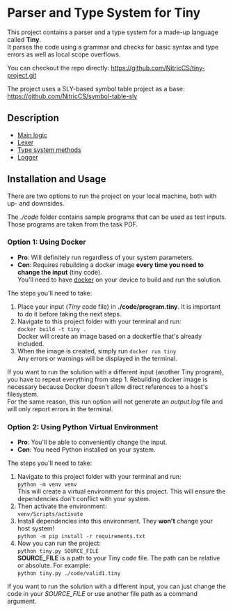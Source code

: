 # Parser and Type System for Tiny
This project contains a parser and a type system for a made-up language called **Tiny**.\
It parses the code using a grammar and checks for basic syntax and type errors as well as local scope overflows.

You can checkout the repo directly: https://github.com/NitricCS/tiny-project.git

The project uses a SLY-based symbol table project as a base: https://github.com/NitricCS/symbol-table-sly

## Description
* [Main logic](./docs/main_logic.md)
* [Lexer](./docs/lexer.md)
* [Type system methods](./docs/typing.md)
* [Logger](./docs/logger.md)

## Installation and Usage
There are two options to run the project on your local machine, both with up- and downsides.

The _./code_ folder contains sample programs that can be used as test inputs. Those programs are taken from the task PDF.
### Option 1: Using Docker
* __Pro__: Will definitely run regardless of your system parameters.
* __Con__: Requires rebuilding a docker image __every time you need to change the input__ (tiny code).\
You'll need to have [docker](https://www.docker.com/) on your device to build and run the solution.

The steps you'll need to take:
1. Place your input (_Tiny_ code file) in __./code/program.tiny__. It is important to do it before taking the next steps.
2. Navigate to this project folder with your terminal and run:\
``docker build -t tiny .``\
Docker will create an image based on a dockerfile that's already included.
3. When the image is created, simply run ``docker run tiny``\
Any errors or warnings will be displayed in the terminal.

If you want to run the solution with a different input (another Tiny program), you have to repeat everything from step 1. Rebuilding docker image is necessary because Docker doesn't allow direct references to a host's filesystem.\
For the same reason, this run option will not generate an _output.log_ file and will only report errors in the terminal.

### Option 2: Using Python Virtual Environment
* __Pro__: You'll be able to conveniently change the input.
* __Con__: You need Python installed on your system.

The steps you'll need to take:
1. Navigate to this project folder with your terminal and run:\
``python -m venv venv``\
This will create a virtual environment for this project. This will ensure the dependencies don't conflict with your system.
2. Then activate the environment:\
``venv/Scripts/activate``
3. Install dependencies into this environment. They __won't__ change your host system!\
``python -m pip install -r requirements.txt``
4. Now you can run the project:\
``python tiny.py SOURCE_FILE``\
__SOURCE_FILE__ is a path to your Tiny code file. The path can be relative or absolute. For example:\
``python tiny.py ./code/valid1.tiny``

If you want to run the solution with a different input, you can just change the code in your _SOURCE_FILE_ or use another file path as a command argument.